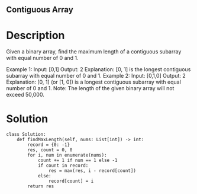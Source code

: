 Contiguous Array
---

# Description
Given a binary array, find the maximum length of a contiguous subarray with equal number of 0 and 1.

Example 1:
Input: [0,1]
Output: 2
Explanation: [0, 1] is the longest contiguous subarray with equal number of 0 and 1.
Example 2:
Input: [0,1,0]
Output: 2
Explanation: [0, 1] (or [1, 0]) is a longest contiguous subarray with equal number of 0 and 1.
Note: The length of the given binary array will not exceed 50,000.

# Solution
```python3
class Solution:
    def findMaxLength(self, nums: List[int]) -> int:
        record = {0: -1}
        res, count = 0, 0
        for i, num in enumerate(nums):
            count += 1 if num == 1 else -1
            if count in record:
                res = max(res, i - record[count])
            else:
                record[count] = i
        return res
```
